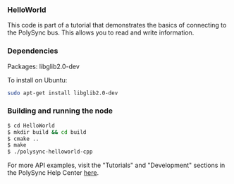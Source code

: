 ### HelloWorld

This code is part of a tutorial that demonstrates the basics of connecting to the PolySync bus. This allows you to read and write information.

### Dependencies

Packages: libglib2.0-dev

To install on Ubuntu:

```bash
sudo apt-get install libglib2.0-dev
```

### Building and running the node

```bash
$ cd HelloWorld 
$ mkdir build && cd build
$ cmake ..
$ make
$ ./polysync-helloworld-cpp
```

For more API examples, visit the "Tutorials" and "Development" sections in the PolySync Help Center [here](https://help.polysync.io/articles/).
